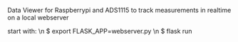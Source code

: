 Data Viewer for Raspberrypi and ADS1115 to track measurements in realtime on a local webserver

start with:
\n
$ export FLASK_APP=webserver.py
\n
$ flask run
